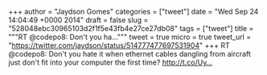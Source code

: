 
+++
author = "Jaydson Gomes"
categories = ["tweet"]
date = "Wed Sep 24 14:04:49 +0000 2014"
draft = false
slug = "528048ebc30965103d2f1f5e43fb4e27ce27db08"
tags = ["tweet"]
title = """RT @codepo8: Don't you ha..."""
tweet = true
micro = true
tweet_url = "https://twitter.com/jaydson/status/514777477697531904"
+++
RT @codepo8: Don't you hate it when ethernet cables dangling from aircraft just don't fit into your computer the first time? http://t.co/Uy…
